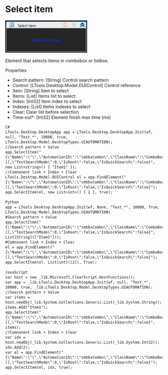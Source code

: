# Select item

![](<../../../.gitbook/assets/image (172).png>)



Element that selects items in combobox or listbox.

Properties

* Search pattern: \[String] Control search pattern
* Control: \[LTools.Desktop.Model.DUIControl] Control reference
* Item: \[String] Item to select
* Items: \[List] Items list to select
* Index: \[Int32] Item index to select
* Indexes: \[List] Items indexes to select
* Clear: Clear list before selection
* Time-out\*: \[Int32] Element finish max time (ms)

```
C#
LTools.Desktop.DesktopApp app = LTools.Desktop.DesktopApp.Init(wf, null, "Test_*", 10000, true, LTools.Desktop.Model.DesktopTypes.UIAUTOMATION);
//Search pattern + Value
app.SelectItem("{\"Name\":\"\",\"AutomationID\":\"cmbbxCombo\",\"ClassName\":\"ComboBox\",\"AUIProperties\":[],\"TextSearchMode\":0,\"IsRoot\":false,\"IsQuickSearch\":false}", new List<string>() { "Item1" });
//Comnonent link + Index + Clear
LTools.Desktop.Model.DUIControl el = app.FindElement("{\"Name\":\"\",\"AutomationID\":\"cmbbxCombo\",\"ClassName\":\"ComboBox\",\"AUIProperties\":[],\"TextSearchMode\":0,\"IsRoot\":false,\"IsQuickSearch\":false}");
app.SelectItem(el, new List<int>() { 2 }, true);

Python
app = LTools.Desktop.DesktopApp.Init(wf, None, "Test_*", 10000, True, LTools.Desktop.Model.DesktopTypes.UIAUTOMATION)
#Search pattern + Value	
app.SelectItem("{\"Name\":\"\",\"AutomationID\":\"cmbbxCombo\",\"ClassName\":\"ComboBox\",\"AUIProperties\":[],\"TextSearchMode\":0,\"IsRoot\":false,\"IsQuickSearch\":false}", List[String](["Item1"]));
#Comnonent link + Index + Clear
el = app.FindElement("{\"Name\":\"\",\"AutomationID\":\"cmbbxCombo\",\"ClassName\":\"ComboBox\",\"AUIProperties\":[],\"TextSearchMode\":0,\"IsRoot\":false,\"IsQuickSearch\":false}");
app.SelectItem(el, List[int]([2]), True);

JavaScript
var host = new _lib.Microsoft.ClearScript.HostFunctions();
var app = _lib.LTools.Desktop.DesktopApp.Init(wf, null, "Test_*", 10000, true, _lib.LTools.Desktop.Model.DesktopTypes.UIAUTOMATION);
//Search pattern + Value
var items = host.newObj(_lib.System.Collections.Generic.List(_lib.System.String));
items.Add("Item1");
app.SelectItem("{\"Name\":\"\",\"AutomationID\":\"cmbbxCombo\",\"ClassName\":\"ComboBox\",\"AUIProperties\":[],\"TextSearchMode\":0,\"IsRoot\":false,\"IsQuickSearch\":false}", items);
//Comnonent link + Index + Clear
var idx = host.newObj(_lib.System.Collections.Generic.List(_lib.System.Int32));
idx.Add(2);
var el = app.FindElement("{\"Name\":\"\",\"AutomationID\":\"cmbbxCombo\",\"ClassName\":\"ComboBox\",\"AUIProperties\":[],\"TextSearchMode\":0,\"IsRoot\":false,\"IsQuickSearch\":false}");
app.SelectItem(el, idx, true);
```

